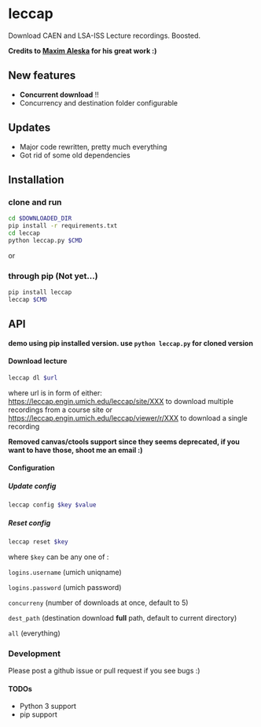 # leccap
Download CAEN and LSA-ISS Lecture recordings. Boosted.

**Credits to [Maxim Aleska](https://github.com/maxim123/dleccap) for his great work :)**

## New features
* **Concurrent download** !!
* Concurrency and destination folder configurable

## Updates
* Major code rewritten, pretty much everything
* Got rid of some old dependencies

## Installation

### clone and run
```sh
cd $DOWNLOADED_DIR
pip install -r requirements.txt
cd leccap
python leccap.py $CMD
```
or

### through pip (Not yet...)
```sh
pip install leccap
leccap $CMD
```

## API 
**demo using pip installed version. use `python leccap.py` for cloned version**

#### Download lecture
```sh
leccap dl $url
```
where url is in form of either: 
https://leccap.engin.umich.edu/leccap/site/XXX to download multiple recordings from a course site or
https://leccap.engin.umich.edu/leccap/viewer/r/XXX to download a single recording

**Removed canvas/ctools support since they seems deprecated, if you want to have those, shoot me an email :)**

#### Configuration
##### Update config
```sh
leccap config $key $value
```
##### Reset config
 ```sh
 leccap reset $key
```
where `$key` can be any one of :

`logins.username` (umich uniqname)

`logins.password` (umich password)

`concurreny` (number of downloads at once, default to 5) 

`dest_path` (destination download **full** path, default to current directory)

`all` (everything)
 
 ### Development
 Please post a github issue or pull request if you see bugs :)

 #### TODOs
 * Python 3 support
 * pip support
